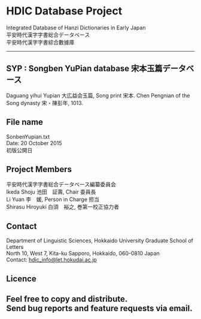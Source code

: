 HDIC Database Project
====
Integrated Database of Hanzi Dictionaries in Early Japan  
平安時代漢字字書総合データベース  
平安時代漢字字書綜合數據庫  

---
## SYP : Songben YuPian database 宋本玉篇データベース

Daguang yihui Yupian 大広益会玉篇, Song print 宋本. Chen Pengnian of the Song dynasty 宋・陳彭年, 1013.

## File name
SonbenYupian.txt  
Date: 20 October 2015  
初版公開日

## Project Members
平安時代漢字字書総合データベース編纂委員会  
Ikeda Shoju 池田　証壽, Chair 委員長  
Li Yuan 李　媛, Person in Charge 担当    
Shirasu Hiroyuki 白須　裕之, 巻第一校正協力者

## Contact
Department of Linguistic Sciences, Hokkaido University Graduate School of Letters  
North 10, West 7, Kita-ku Sapporo, Hokkaido, 060-0810 Japan  
Contact: hdic_info@let.hokudai.ac.jp

## Licence
Feel free to copy and distribute.  
Send bug reports and feature requests via email.
---